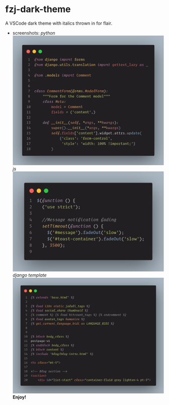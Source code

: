 # fzj-dark-theme

A VSCode dark theme with italics thrown in for flair.

- screenshots:
  _python_
  ![python screenshot](./img/python.png)
  _js_
  ![js screenshot](./img/js.png)
  _django template_
  ![django-template screenshot](./img/django-template.png)
  **Enjoy!**
